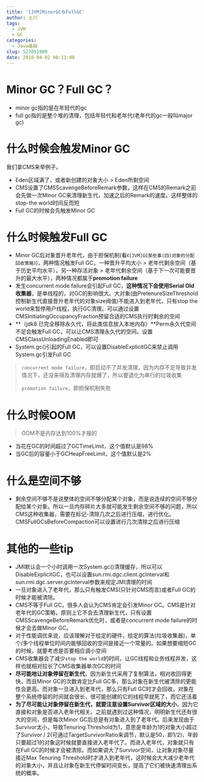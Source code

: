 ```yaml
---
title: '[JVM]MinorGC与FullGC'
author: 土川
tags:
  - JVM
  - GC
categories:
  - Java基础
slug: 527051980
date: 2018-04-02 08:11:00
---
```


# Minor GC？Full GC？
* minor gc指的是在年轻代的gc
* full gc指的是整个堆的清理，包括年轻代和老年代(老年代的gc一般叫major gc)


# 什么时候会触发Minor GC
我们拿CMS来举例子。
* Eden区域满了，或者新创建的对象大小 > Eden所剩空间
* CMS设置了CMSScavengeBeforeRemark参数，这样在CMS的Remark之前会先做一次Minor GC来清理新生代，加速之后的Remark的速度。这样整体的stop-the world时间反而短
* Full GC的时候会先触发Minor GC

# 什么时候触发Full GC
* Minor GC后对象晋升老年代，由于担保机制(看`《[JVM]GC那些事(四)对象的分配回收策略》`)，两种情况触发Full GC，一种晋升平均大小 > 老年代剩余空间（基于历史平均水平），另一种存活对象 > 老年代剩余空间（基于下一次可能要晋升的最大水平），两种情况都属于**promotion failure**
* 发生concurrent mode failure会引起Full GC，**这种情况下会使用Serial Old收集器**，是单线程的，对GC的影响很大。大对象(由PretenureSizeThreshold控制新生代直接晋升老年代的对象size阀值)不能进入到老年代，只有stop the world来暂停用户线程，执行GC清理。可以通过设置CMSInitiatingOccupancyFraction预留合适的CMS执行时剩余的空间
* **（jdk8 已完全移除永久代，将此类信息放入本地内存）**Perm永久代空间不足会触发Full GC，可以让CMS清理永久代的空间。设置CMSClassUnloadingEnabled即可
* System.gc()引起的Full GC，可以设置DisableExplicitGC来禁止调用System.gc引发Full GC
> `concurrent mode failure`，即启动不了并发清理，因为内存不足导致并发情况下，还没来得及清理内存就爆了，所以要退化为串行的垃圾收集  
> 
> `promotion failure`，即担保机制失败


# 什么时候OOM
> OOM不是内存达到100%才报的

* 当花在GC的时间超过了GCTimeLimit，这个值默认是98%
* 当GC后的容量小于GCHeapFreeLimit，这个值默认是2%

# 什么是空间不够
* 剩余空间不够不是说整体的空间不够分配某个对象，而是说连续的空间不够分配给某个对象。所以一旦内存碎片大多就可能发生剩余空间不够的问题，所以CMS这种收集器，需要在标记-清除几次之后进行压缩，进行优化。CMSFullGCsBeforeCompaction可以设置进行几次清除之后进行压缩

# 其他的一些tip
* JMI默认会一个小时调用一次System.gc()清理缓存，所以可以DisableExplicitGC，也可以设置sun.rmi.dgc.client.gcInterval和sun.rmi.dgc.server.gcInterval参数来规定JMI清理的时间
* 一旦对象进入了老年代，那么只有触发CMS(只针对CMS而言)或者Full GC的时候才能被清除。
* CMS不等于Full GC，很多人会认为CMS肯定会引发Minor GC。CMS是针对老年代的GC策略，原则上它不会去清理新生代，只有设置CMSScavengeBeforeRemark优化时，或者是concurrent mode failure的时候才会去做Minor GC。
* 对于性能调优来说，应该理解对于给定的硬件，给定的算法(垃圾收集器)，单个/多个线程单位时间内能够回收的空间是接近一个常量的。如果想要缩短GC的时候，就要考虑是否要相应调小空间
* CMS收集器会了减少`stop the world`的时间，让GC线程和业务线程并发，这样也就相对拉长了CMS收集器单次GC的时间
* **尽可能地让对象停留在新生代**，因为新生代采用了复制算法，相对收回得更快，而且Minor GC的次数肯定比Full GC多，那么对象在新生代被清除的更能性会更高。而对象一旦进入到老年代，那么只有Full GC时才会回收，对象在整个系统停留的时间就会很长，很可能创建的它的线程早就死了，而它还活着
* **为了尽可能让对象停留在新生代，就要注意设置Survivor区域的大小**，因为它直接和对象是否进入老年代相关。之前就遇到过这种情况，明明新生代还有很大的空间，但是每次Minor GC后总是有对象进入到了老年代。后来发现由于Survivor太小，导致Tenuring Threshold为1，意思是年龄为1的对象大小超过了Survivor / 2(可通过TargetSurvivorRatio来调节，默认是50，即1/2)，年龄只要超过1的对象这时候就要直接进入老年代了。而进入老年代，对象就只有在Full GC的时候才会被清除。而如果调大了Survivor空间，让对象对象尽量接近Max Tenuring Threshold时才进入到老年代，这时候会大大减少老年代的对象大小，并且让对象在新生代停留时间变长，提高了它们被快速清理出系统的概率。